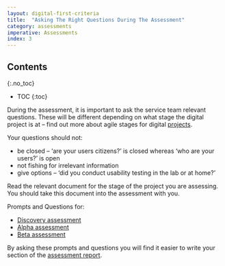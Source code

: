 ```yaml
---
layout: digital-first-criteria
title:  "Asking The Right Questions During The Assessment"
category: assessments
imperative: Assessments
index: 3
---
```


## Contents
{:.no_toc}
* TOC
{:toc}
<!--TOC max3-->

During the assessment, it is important to ask the service team relevant questions. These will be different depending on what stage the digital project is at – find out more about agile stages for digital [projects](/assessments/agile-overview).

Your questions should not:

* be closed – ‘are your users citizens?’ is closed whereas ‘who are your users?’ is open
* not fishing for irrelevant information
* give options – ‘did you conduct usability testing in the lab or at home?’

Read the relevant document for the stage of the project you are assessing. You should take this document into the assessment with you.

Prompts and Questions for:

* [Discovery assessment](/Prompts_and_Questions-Discovery_v.5)
* [Alpha assessment](/Prompts_and_Questions-Alpha_v.5)
* [Beta assessment](/Prompts_and_Questions-Beta_v.5)

By asking these prompts and questions you will find it easier to write your section of the [assessment report](/assessments/assessment-guide-to-writing-the-report).
